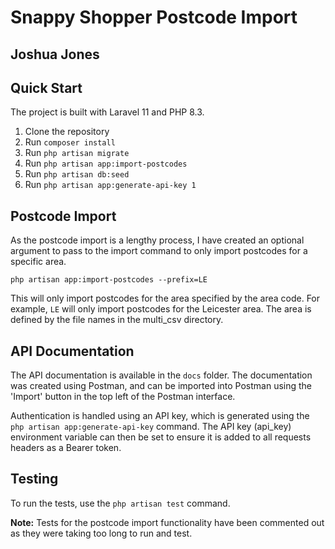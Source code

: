 # Snappy Shopper Postcode Import
## Joshua Jones

## Quick Start
The project is built with Laravel 11 and PHP 8.3.

1. Clone the repository
2. Run `composer install`
3. Run `php artisan migrate`
4. Run `php artisan app:import-postcodes`
5. Run `php artisan db:seed`
6. Run `php artisan app:generate-api-key 1`

## Postcode Import

As the postcode import is a lengthy process, I have created an optional argument to pass to the import command to only import postcodes for a specific area.

`php artisan app:import-postcodes --prefix=LE`

This will only import postcodes for the area specified by the area code. For example, `LE` will only import postcodes for the Leicester area. The area is defined by the file names in the multi_csv directory.

## API Documentation

The API documentation is available in the `docs` folder. The documentation was created using Postman, and can be imported into Postman using the 'Import' button in the top left of the Postman interface.

Authentication is handled using an API key, which is generated using the `php artisan app:generate-api-key` command. The API key (api_key) environment variable can then be set to ensure it is added to all requests headers as a Bearer token.

## Testing

To run the tests, use the `php artisan test` command.

**Note:** Tests for the postcode import functionality have been commented out as they were taking too long to run and test.






